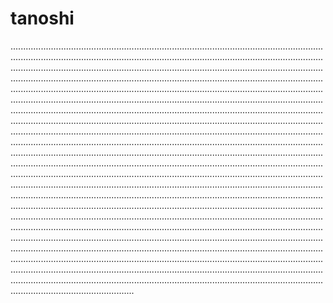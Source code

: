 # tanoshi

.....................................................................................................................................................................................................................................................................................................................................................................................................................................................................................................................................................................................................................................................................................................................................................................................................................................................................................................................................................................................................................................................................................................................................................................................................................................................................................................................................................................................................................................................................................................................................................................................................................................................................................................................................................................................................................................................................................................................................................................................................................................................................................................................................................................................................................................................................................................................................................................................................................................................................................................................................................................................................................................................................................................................................................................................................................................................................................................................................................................................................................
